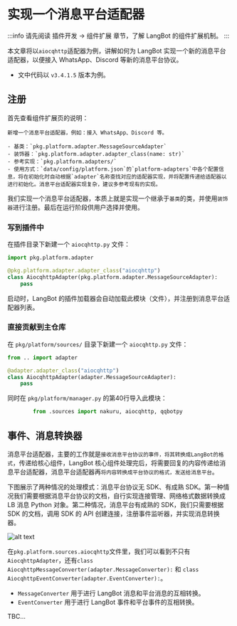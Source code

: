 # 实现一个消息平台适配器

:::info
请先阅读 插件开发 -> 组件扩展 章节，了解 LangBot 的组件扩展机制。
:::

本文章将以`aiocqhttp`适配器为例，讲解如何为 LangBot 实现一个新的消息平台适配器，以便接入 WhatsApp、Discord 等新的消息平台协议。

- 文中代码以 `v3.4.1.5` 版本为例。

## 注册

首先查看组件扩展页的说明：

```text
新增一个消息平台适配器，例如：接入 WhatsApp、Discord 等。

- 基类：`pkg.platform.adapter.MessageSourceAdapter`
- 装饰器：`pkg.platform.adapter.adapter_class(name: str)`
- 参考实现：`pkg.platform.adapters/`
- 使用方式：`data/config/platform.json`的`platform-adapters`中各个配置信息，将在初始化时自动根据`adapter`名称查找对应的适配器实现，并将配置传递给适配器以进行初始化。消息平台适配器实现复杂，建议多参考现有的实现。
```

我们实现一个消息平台适配器，本质上就是实现一个继承于`基类`的类，并使用`装饰器`进行注册。最后在运行阶段供用户选择并使用。

### 写到插件中

在插件目录下新建一个 `aiocqhttp.py` 文件：

```python
import pkg.platform.adapter

@pkg.platform.adapter.adapter_class("aiocqhttp")
class AiocqhttpAdapter(pkg.platform.adapter.MessageSourceAdapter):
    pass
```

启动时，LangBot 的插件加载器会自动加载此模块（文件），并注册到消息平台适配器列表。

### 直接贡献到主仓库

在 `pkg/platform/sources/` 目录下新建一个 `aiocqhttp.py` 文件：

```python
from .. import adapter

@adapter.adapter_class("aiocqhttp")
class AiocqhttpAdapter(adapter.MessageSourceAdapter):
    pass
```

同时在 `pkg/platform/manager.py` 的第40行导入此模块：

```python
        from .sources import nakuru, aiocqhttp, qqbotpy
```

## 事件、消息转换器

消息平台适配器，主要的工作就是`接收消息平台协议的事件，将其转换成LangBot的格式`，传递给核心组件，LangBot 核心组件处理完后，将需要回复的内容传递给消息平台适配器，消息平台适配器再`将内容转换成平台协议的格式，发送给消息平台`。

下图展示了两种情况的处理模式：消息平台协议无 SDK、有成熟 SDK。第一种情况我们需要根据消息平台协议的文档，自行实现连接管理、网络格式数据转换成 LB 消息 Python 对象。第二种情况，消息平台有成熟的 SDK，我们只需要根据 SDK 的文档，调用 SDK 的 API 创建连接，注册事件监听器，并实现消息转换器。

![alt text](/assets/image/zh/workshop/impl-platform-adapter/workshop_impl_platform_adapter_01.png)

在`pkg.platform.sources.aiocqhttp`文件里，我们可以看到不只有`AiocqhttpAdapter`，还有`class AiocqhttpMessageConverter(adapter.MessageConverter):` 和 `class AiocqhttpEventConverter(adapter.EventConverter):`。

- `MessageConverter` 用于进行 LangBot 消息和平台消息的互相转换。
- `EventConverter` 用于进行 LangBot 事件和平台事件的互相转换。

TBC...